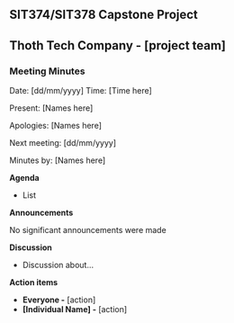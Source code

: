 ## SIT374/SIT378 Capstone Project

## Thoth Tech Company - [project team]

### Meeting Minutes

Date: [dd/mm/yyyy]
Time: [Time here]

Present: [Names here]

Apologies: [Names here]

Next meeting: [dd/mm/yyyy]

Minutes by: [Names here]

**Agenda**

- List

**Announcements**

No significant announcements were made

**Discussion**

- Discussion about…

**Action items**

- **Everyone -** [action]
- **[Individual Name] -** [action]
